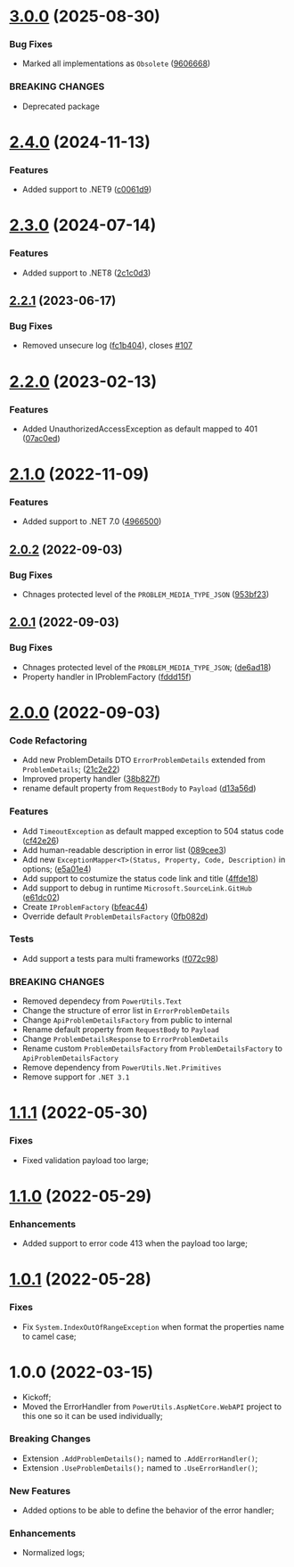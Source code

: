 # [3.0.0](https://github.com/TechNobre/PowerUtils.AspNetCore.ErrorHandler/compare/v2.4.0...v3.0.0) (2025-08-30)


### Bug Fixes

* Marked all implementations as `Obsolete` ([9606668](https://github.com/TechNobre/PowerUtils.AspNetCore.ErrorHandler/commit/9606668e57b72a089d858a87ae0a4d92e1b386c0))


### BREAKING CHANGES

* Deprecated package

# [2.4.0](https://github.com/TechNobre/PowerUtils.AspNetCore.ErrorHandler/compare/v2.3.0...v2.4.0) (2024-11-13)


### Features

* Added support to .NET9 ([c0061d9](https://github.com/TechNobre/PowerUtils.AspNetCore.ErrorHandler/commit/c0061d91f5dfa310217e4835856ed6e0cd2076eb))

# [2.3.0](https://github.com/TechNobre/PowerUtils.AspNetCore.ErrorHandler/compare/v2.2.1...v2.3.0) (2024-07-14)


### Features

* Added support to .NET8 ([2c1c0d3](https://github.com/TechNobre/PowerUtils.AspNetCore.ErrorHandler/commit/2c1c0d32cdd5c4c0cd7dc143760bce337a26869a))

## [2.2.1](https://github.com/TechNobre/PowerUtils.AspNetCore.ErrorHandler/compare/v2.2.0...v2.2.1) (2023-06-17)


### Bug Fixes

* Removed unsecure log ([fc1b404](https://github.com/TechNobre/PowerUtils.AspNetCore.ErrorHandler/commit/fc1b4044a169c87a3a3ecfb84ec80db8a4a9a393)), closes [#107](https://github.com/TechNobre/PowerUtils.AspNetCore.ErrorHandler/issues/107)

# [2.2.0](https://github.com/TechNobre/PowerUtils.AspNetCore.ErrorHandler/compare/v2.1.0...v2.2.0) (2023-02-13)


### Features

* Added UnauthorizedAccessException as default mapped to 401 ([07ac0ed](https://github.com/TechNobre/PowerUtils.AspNetCore.ErrorHandler/commit/07ac0ed55da8e95096c931748031b817ff89ccb2))

# [2.1.0](https://github.com/TechNobre/PowerUtils.AspNetCore.ErrorHandler/compare/v2.0.2...v2.1.0) (2022-11-09)


### Features

* Added support to .NET 7.0 ([4966500](https://github.com/TechNobre/PowerUtils.AspNetCore.ErrorHandler/commit/4966500d11c0652a7711d686438991c52c0e00a2))

## [2.0.2](https://github.com/TechNobre/PowerUtils.AspNetCore.ErrorHandler/compare/v2.0.1...v2.0.2) (2022-09-03)


### Bug Fixes

* Chnages protected level of the `PROBLEM_MEDIA_TYPE_JSON` ([953bf23](https://github.com/TechNobre/PowerUtils.AspNetCore.ErrorHandler/commit/953bf2362ef675930c2f666f2d5572b49795028f))

## [2.0.1](https://github.com/TechNobre/PowerUtils.AspNetCore.ErrorHandler/compare/v2.0.0...v2.0.1) (2022-09-03)


### Bug Fixes

* Chnages protected level of the `PROBLEM_MEDIA_TYPE_JSON`; ([de6ad18](https://github.com/TechNobre/PowerUtils.AspNetCore.ErrorHandler/commit/de6ad188283044f892499d58a1ee867251142cbe))
* Property handler in IProblemFactory ([fddd15f](https://github.com/TechNobre/PowerUtils.AspNetCore.ErrorHandler/commit/fddd15f43d0e36e89a742a2cf3c4441b40a755e3))

# [2.0.0](https://github.com/TechNobre/PowerUtils.AspNetCore.ErrorHandler/compare/v1.0.1...v2.0.0) (2022-09-03)


### Code Refactoring

* Add new ProblemDetails DTO `ErrorProblemDetails` extended from `ProblemDetails`; ([21c2e22](https://github.com/TechNobre/PowerUtils.AspNetCore.ErrorHandler/commit/21c2e221bef21e8fe6f4ef2bbf4e29d9b323401d))
* Improved property handler ([38b827f](https://github.com/TechNobre/PowerUtils.AspNetCore.ErrorHandler/commit/38b827f4c21570d126daaa8c81fcfcc86620e4db))
* rename default property from `RequestBody`  to `Payload` ([d13a56d](https://github.com/TechNobre/PowerUtils.AspNetCore.ErrorHandler/commit/d13a56d942675da2fd2abf9539d522973994bd49))


### Features

* Add `TimeoutException` as default mapped exception to 504 status code ([cf42e26](https://github.com/TechNobre/PowerUtils.AspNetCore.ErrorHandler/commit/cf42e26d0cbbc96116e319a7c67126e252e952d9))
* Add human-readable description in error list ([089cee3](https://github.com/TechNobre/PowerUtils.AspNetCore.ErrorHandler/commit/089cee31e7daaf2417628beaf75446f556149e67))
* Add new `ExceptionMapper<T>(Status, Property, Code, Description)` in options; ([e5a01e4](https://github.com/TechNobre/PowerUtils.AspNetCore.ErrorHandler/commit/e5a01e4a1c65e9e2737e128c4b6f0bb1e79b0661))
* Add support to costumize the status code link and title ([4ffde18](https://github.com/TechNobre/PowerUtils.AspNetCore.ErrorHandler/commit/4ffde1809d0e6a9565515f20b9d3ca7cf5048ae9))
* Add support to debug in runtime `Microsoft.SourceLink.GitHub` ([e61dc02](https://github.com/TechNobre/PowerUtils.AspNetCore.ErrorHandler/commit/e61dc02a4393e0acc33a55cbf5cf7043976492cb))
* Create `IProblemFactory` ([bfeac44](https://github.com/TechNobre/PowerUtils.AspNetCore.ErrorHandler/commit/bfeac44c1def3a797abae8462cc5d792abf6dc6b))
* Override default `ProblemDetailsFactory` ([0fb082d](https://github.com/TechNobre/PowerUtils.AspNetCore.ErrorHandler/commit/0fb082d82f577f74f0b6777af35e19611cab69dd))


### Tests

* Add support a tests para multi frameworks ([f072c98](https://github.com/TechNobre/PowerUtils.AspNetCore.ErrorHandler/commit/f072c98a22169e1f8e886ca3a2b38e573c172e51))


### BREAKING CHANGES

* Removed dependecy from `PowerUtils.Text`
* Change the structure of error list in `ErrorProblemDetails`
* Change `ApiProblemDetailsFactory` from public to internal
* Rename default property from `RequestBody`  to `Payload`
* Change `ProblemDetailsResponse` to `ErrorProblemDetails`
* Rename custom `ProblemDetailsFactory` from `ProblemDetailsFactory` to `ApiProblemDetailsFactory`
* Remove dependency from `PowerUtils.Net.Primitives`
* Remove support for `.NET 3.1`

# [1.1.1](https://github.com/TechNobre/PowerUtils.AspNetCore.ErrorHandler/compare/v1.1.0...v1.1.1) (2022-05-30)


### Fixes

- Fixed validation payload too large;




# [1.1.0](https://github.com/TechNobre/PowerUtils.AspNetCore.ErrorHandler/compare/v1.0.1...v1.1.0) (2022-05-29)


### Enhancements

- Added support to error code 413 when the payload too large;




# [1.0.1](https://github.com/TechNobre/PowerUtils.AspNetCore.ErrorHandler/compare/v1.0.0...v1.0.1) (2022-05-28)


### Fixes

- Fix `System.IndexOutOfRangeException` when format the properties name to camel case;




# 1.0.0 (2022-03-15)

- Kickoff;
- Moved the ErrorHandler from `PowerUtils.AspNetCore.WebAPI` project to this one so it can be used individually;


### Breaking Changes

- Extension `.AddProblemDetails();` named to `.AddErrorHandler()`;
- Extension `.UseProblemDetails();` named to `.UseErrorHandler()`;


### New Features

- Added options to be able to define the behavior of the error handler;


### Enhancements

- Normalized logs;
